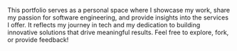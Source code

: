 This portfolio serves as a personal space where I showcase my work, share my passion for software engineering, and provide insights into the services I offer. 
It reflects my journey in tech and my dedication to building innovative solutions that drive meaningful results. 
Feel free to explore, fork, or provide feedback!
